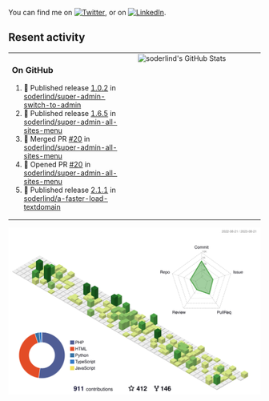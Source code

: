 


<!-- Actual text -->
You can find me on [![Twitter][1.2]][1], or on [![LinkedIn][2.2]][2].

<!-- Icons -->

[1.2]: http://i.imgur.com/wWzX9uB.png (twitter icon without padding)
[2.2]: https://raw.githubusercontent.com/MartinHeinz/MartinHeinz/master/linkedin-3-16.png (LinkedIn icon without padding)

<!-- Links to your social media accounts -->

[1]: https://twitter.com/soderlind
[2]: https://www.linkedin.com/in/soderlind/

## Resent activity

<table width="100%" border="0"><tr><td width="49%">

### On GitHub

<!--START_SECTION:activity-->
1. 🚀 Published release [1.0.2](https://github.com/soderlind/super-admin-switch-to-admin/releases/tag/1.0.2) in [soderlind/super-admin-switch-to-admin](https://github.com/soderlind/super-admin-switch-to-admin)
2. 🚀 Published release [1.6.5](https://github.com/soderlind/super-admin-all-sites-menu/releases/tag/1.6.5) in [soderlind/super-admin-all-sites-menu](https://github.com/soderlind/super-admin-all-sites-menu)
3. 🎉 Merged PR [#20](https://github.com/soderlind/super-admin-all-sites-menu/pull/20) in [soderlind/super-admin-all-sites-menu](https://github.com/soderlind/super-admin-all-sites-menu)
4. 💪 Opened PR [#20](https://github.com/soderlind/super-admin-all-sites-menu/pull/20) in [soderlind/super-admin-all-sites-menu](https://github.com/soderlind/super-admin-all-sites-menu)
5. 🚀 Published release [2.1.1](https://github.com/soderlind/a-faster-load-textdomain/releases/tag/2.1.1) in [soderlind/a-faster-load-textdomain](https://github.com/soderlind/a-faster-load-textdomain)
<!--END_SECTION:activity-->
  </td>
<td width="49%" valign="top">
  <img   alt="soderlind's GitHub Stats" src="https://awesome-github-stats.azurewebsites.net/user-stats/soderlind?cardType=level-alternate&Title=FFFFFF&Border=FFFFFF" />
</td></tr></table>


![](./profile-3d-contrib/profile-green-animate.svg)



